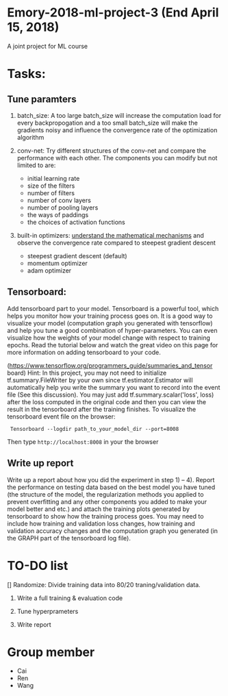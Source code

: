 # Emory-2018-ml-project-3 (End April 15, 2018)
A joint project for ML course

# Tasks:

## Tune paramters

1. batch_size:  A too large
batch_size will increase the computation load for every backpropogation and a too small batch_size will make the gradients noisy and influence the convergence rate of the optimization algorithm

2. conv-net: Try different structures of the conv-net and compare the performance with each other. The components you can modify but not limited to are: 

   * initial learning rate
   *  size of the filters
   * number of filters
   * number of conv layers
   * number of pooling layers
   *  the ways of paddings
   * the choices of activation functions

3. built-in optimizers: [understand the mathematical mechanisms](https://www.tensorflow.org/api_guides/python/train#Optimizers) and  observe the convergence rate compared to steepest gradient descent

   * steepest gradient descent (default)
   * momentum optimizer
   * adam optimizer

## Tensorboard:
 Add tensorboard part to your model. Tensorboard is a powerful tool, which helps you monitor how your training process goes on. It is a good way to visualize your model (computation graph you generated with tensorflow) and help you tune a good combination of hyper-parameters. You can even visualize how the weights of your model change with respect to training epochs. Read the tutorial below and watch the great video on this page for more information on adding tensorboard to your code.

(https://www.tensorflow.org/programmers_guide/summaries_and_tensor board)
Hint: In this project, you may not need to initialize tf.summary.FileWriter by your own since tf.estimator.Estimator will automatically help you write the summary you want to record into the event file (See this discussion). You may just add tf.summary.scalar('loss', loss) after the loss computed in the original code and then you can view the result in the tensorboard after the training finishes.
To visualize the tensorboard event file on the browser:

` Tensorboard --logdir path_to_your_model_dir --port=8008`

 Then type `http://localhost:8008`  in your the browser


## Write up report

Write up a report about how you did the experiment in step 1) – 4). Report
the performance on testing data based on the best model you have tuned (the structure of the model, the regularization methods you applied to prevent overfitting and any other components you added to make your model better and etc.) and attach the training plots generated by tensorboard to show how the training process goes. You may need to include how training and validation loss changes, how training and validation accuracy changes and the computation graph you generated (in the GRAPH part of the tensorboard log file).

# TO-DO list
[] Randomize: Divide training data into 80/20 traning/validation data.

1. Write a full training & evaluation code

2. Tune hyperprameters

3. Write report 


# Group member

* Cai
* Ren
* Wang
